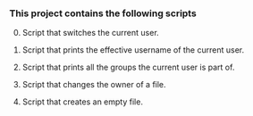### This project contains the following scripts   

0. Script that switches the current user.  

1. Script that prints the effective username of the current user.  

2. Script that prints all the groups the current user is part of.  

3. Script that changes the owner of a file.  

4. Script that creates an empty file.  
